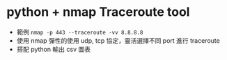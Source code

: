 # python + nmap Traceroute tool
- 範例 `nmap -p 443 --traceroute -vv 8.8.8.8`
- 使用 nmap 彈性的使用 udp, tcp 協定，靈活選擇不同 port 進行 traceroute
- 搭配 python 輸出 csv 圖表